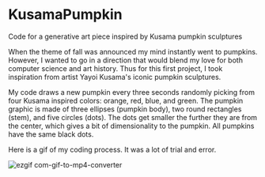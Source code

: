 # KusamaPumpkin
Code for a generative art piece inspired by Kusama pumpkin sculptures

When the theme of fall was announced my mind instantly went to pumpkins. However, I wanted to go in a direction that would blend my love for both computer science and art history. Thus for this first project, I took inspiration from artist Yayoi Kusama's iconic pumpkin sculptures. 

My code draws a new pumpkin every three seconds randomly picking from four Kusama inspired colors: orange, red, blue, and green. The pumpkin graphic is made of three ellipses (pumpkin body), two round rectangles (stem), and five circles (dots). The dots get smaller the further they are from the center, which gives a bit of dimensionality to the pumpkin. All pumpkins have the same black dots. 

Here is a gif of my coding process. It was a lot of trial and error.


![ezgif com-gif-to-mp4-converter](https://github.com/user-attachments/assets/800177e6-cf73-434a-b345-334c4f247dcd)


